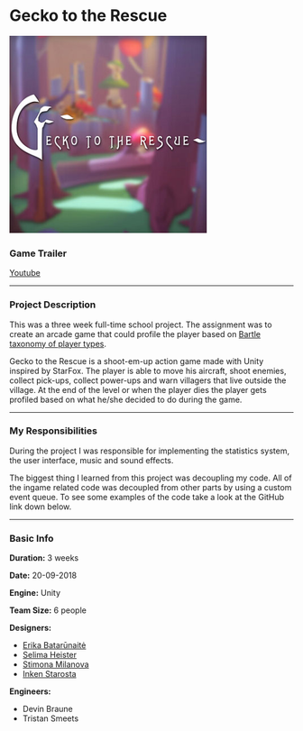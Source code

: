 # Gecko to the Rescue

![](https://raw.githubusercontent.com/TristanSmeets/GeckoToTheRescue/master/Images/portrait.jpg)

### Game Trailer
[Youtube](https://youtu.be/4eOXq7m7sQg)

---

### Project Description
This was a three week full-time school project. The assignment was to create an arcade game that could profile the player based on [Bartle taxonomy of player types][6].

Gecko to the Rescue is a shoot-em-up action game made with Unity inspired by StarFox. The player is able to move his aircraft, shoot enemies, collect pick-ups, collect power-ups and warn villagers that live outside the village. At the end of the level or when the player dies the player gets profiled based on what he/she decided to do during the game.

---

### My Responsibilities
During the project I was responsible for implementing the statistics system, the user interface, music and sound effects.

The biggest thing I learned from this project was decoupling my code. All of the ingame related code was decoupled from other parts by using a custom event queue.
To see some examples of the code take a look at the GitHub link down below.

---

### Basic Info
**Duration:** 3 weeks

**Date:** 20-09-2018

**Engine:** Unity

**Team Size:** 6 people

**Designers:**
- [Erika Batarūnaitė][2]
- [Selima Heister][8]
- [Stimona Milanova][3]
- [Inken Starosta][9]

**Engineers:**
- Devin Braune
- Tristan Smeets

 [2]: https://www.artstation.com/eriminati
 [3]: https://www.artstation.com/milva
 [6]: https://en.wikipedia.org/wiki/Bartle_taxonomy_of_player_types
 [8]: https://www.selimaheister.com/
 [9]: https://inkenstarosta.com/
